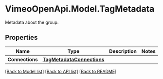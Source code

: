 # VimeoOpenApi.Model.TagMetadata
Metadata about the group.
## Properties

Name | Type | Description | Notes
------------ | ------------- | ------------- | -------------
**Connections** | [**TagMetadataConnections**](TagMetadataConnections.md) |  | 

[[Back to Model list]](../README.md#documentation-for-models) [[Back to API list]](../README.md#documentation-for-api-endpoints) [[Back to README]](../README.md)

